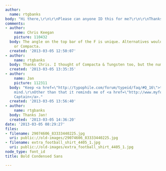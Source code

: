 ```yaml
---
author:
  name: rtgbanks
body: "Hi there,\r\n\r\nPlease can anyone ID this for me?\r\n\r\nThanks in advance\r\nR"
comments:
- author:
    name: Chris Keegan
    picture: 110432
  body: The angle on the top bar of the F is unique. Alternatives would be Tungsten
    or Compacta.
  created: '2013-03-05 12:50:07'
- author:
    name: rtgbanks
  body: Thanks Chris. I thought of Compacta & Tungsten too, but the numbers are wrong.
  created: '2013-03-05 13:35:35'
- author:
    name: Jan
    picture: 112311
  body: "Keep <a href=\"http://typophile.com/forum/typeid/faq/#Q_16\">this</a> in
    mind.\r\nOther than that it reminds me of <a href=\"http://www.myfonts.com/fonts/fontry/american-captain/\">American
    Captain</a>."
  created: '2013-03-05 13:56:40'
- author:
    name: rtgbanks
  body: Thanks Jan!
  created: '2013-03-05 14:36:20'
date: '2013-03-05 08:29:27'
files:
- filename: 29074606_83333440225.jpg
  uri: public://old-images/29074606_83333440225.jpg
- filename: extra_football_shirt_4405_1.jpg
  uri: public://old-images/extra_football_shirt_4405_1.jpg
node_type: font_id
title: Bold Condensed Sans

---
```

